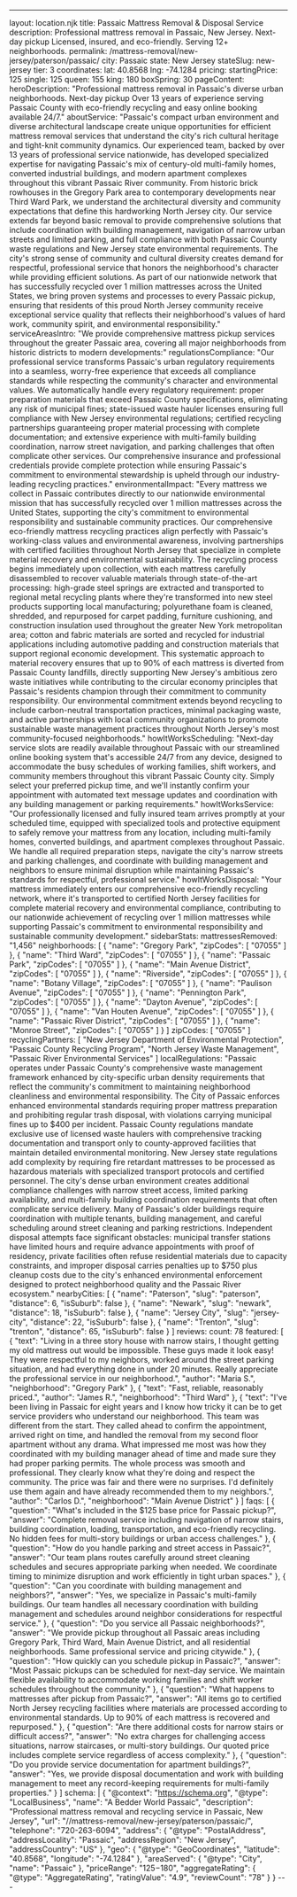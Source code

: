 ---
layout: location.njk
title: Passaic Mattress Removal & Disposal Service
description: Professional mattress removal in Passaic, New Jersey. Next-day pickup Licensed, insured, and eco-friendly. Serving 12+ neighborhoods.
permalink: /mattress-removal/new-jersey/paterson/passaic/
city: Passaic state: New Jersey stateSlug: new-jersey tier: 3 coordinates: lat: 40.8568 lng: -74.1284 pricing: startingPrice: 125 single: 125 queen: 155 king: 180 boxSpring: 30 pageContent: heroDescription: "Professional mattress removal in Passaic's diverse urban neighborhoods. Next-day pickup Over 13 years of experience serving Passaic County with eco-friendly recycling and easy online booking available 24/7." aboutService: "Passaic's compact urban environment and diverse architectural landscape create unique opportunities for efficient mattress removal services that understand the city's rich cultural heritage and tight-knit community dynamics. Our experienced team, backed by over 13 years of professional service nationwide, has developed specialized expertise for navigating Passaic's mix of century-old multi-family homes, converted industrial buildings, and modern apartment complexes throughout this vibrant Passaic River community. From historic brick rowhouses in the Gregory Park area to contemporary developments near Third Ward Park, we understand the architectural diversity and community expectations that define this hardworking North Jersey city. Our service extends far beyond basic removal to provide comprehensive solutions that include coordination with building management, navigation of narrow urban streets and limited parking, and full compliance with both Passaic County waste regulations and New Jersey state environmental requirements. The city's strong sense of community and cultural diversity creates demand for respectful, professional service that honors the neighborhood's character while providing efficient solutions. As part of our nationwide network that has successfully recycled over 1 million mattresses across the United States, we bring proven systems and processes to every Passaic pickup, ensuring that residents of this proud North Jersey community receive exceptional service quality that reflects their neighborhood's values of hard work, community spirit, and environmental responsibility." serviceAreasIntro: "We provide comprehensive mattress pickup services throughout the greater Passaic area, covering all major neighborhoods from historic districts to modern developments:" regulationsCompliance: "Our professional service transforms Passaic's urban regulatory requirements into a seamless, worry-free experience that exceeds all compliance standards while respecting the community's character and environmental values. We automatically handle every regulatory requirement: proper preparation materials that exceed Passaic County specifications, eliminating any risk of municipal fines; state-issued waste hauler licenses ensuring full compliance with New Jersey environmental regulations; certified recycling partnerships guaranteeing proper material processing with complete documentation; and extensive experience with multi-family building coordination, narrow street navigation, and parking challenges that often complicate other services. Our comprehensive insurance and professional credentials provide complete protection while ensuring Passaic's commitment to environmental stewardship is upheld through our industry-leading recycling practices." environmentalImpact: "Every mattress we collect in Passaic contributes directly to our nationwide environmental mission that has successfully recycled over 1 million mattresses across the United States, supporting the city's commitment to environmental responsibility and sustainable community practices. Our comprehensive eco-friendly mattress recycling practices align perfectly with Passaic's working-class values and environmental awareness, involving partnerships with certified facilities throughout North Jersey that specialize in complete material recovery and environmental sustainability. The recycling process begins immediately upon collection, with each mattress carefully disassembled to recover valuable materials through state-of-the-art processing: high-grade steel springs are extracted and transported to regional metal recycling plants where they're transformed into new steel products supporting local manufacturing; polyurethane foam is cleaned, shredded, and repurposed for carpet padding, furniture cushioning, and construction insulation used throughout the greater New York metropolitan area; cotton and fabric materials are sorted and recycled for industrial applications including automotive padding and construction materials that support regional economic development. This systematic approach to material recovery ensures that up to 90% of each mattress is diverted from Passaic County landfills, directly supporting New Jersey's ambitious zero waste initiatives while contributing to the circular economy principles that Passaic's residents champion through their commitment to community responsibility. Our environmental commitment extends beyond recycling to include carbon-neutral transportation practices, minimal packaging waste, and active partnerships with local community organizations to promote sustainable waste management practices throughout North Jersey's most community-focused neighborhoods." howItWorksScheduling: "Next-day service slots are readily available throughout Passaic with our streamlined online booking system that's accessible 24/7 from any device, designed to accommodate the busy schedules of working families, shift workers, and community members throughout this vibrant Passaic County city. Simply select your preferred pickup time, and we'll instantly confirm your appointment with automated text message updates and coordination with any building management or parking requirements." howItWorksService: "Our professionally licensed and fully insured team arrives promptly at your scheduled time, equipped with specialized tools and protective equipment to safely remove your mattress from any location, including multi-family homes, converted buildings, and apartment complexes throughout Passaic. We handle all required preparation steps, navigate the city's narrow streets and parking challenges, and coordinate with building management and neighbors to ensure minimal disruption while maintaining Passaic's standards for respectful, professional service." howItWorksDisposal: "Your mattress immediately enters our comprehensive eco-friendly recycling network, where it's transported to certified North Jersey facilities for complete material recovery and environmental compliance, contributing to our nationwide achievement of recycling over 1 million mattresses while supporting Passaic's commitment to environmental responsibility and sustainable community development." sidebarStats: mattressesRemoved: "1,456" neighborhoods: [ { "name": "Gregory Park", "zipCodes": [ "07055" ] }, { "name": "Third Ward", "zipCodes": [ "07055" ] }, { "name": "Passaic Park", "zipCodes": [ "07055" ] }, { "name": "Main Avenue District", "zipCodes": [ "07055" ] }, { "name": "Riverside", "zipCodes": [ "07055" ] }, { "name": "Botany Village", "zipCodes": [ "07055" ] }, { "name": "Paulison Avenue", "zipCodes": [ "07055" ] }, { "name": "Pennington Park", "zipCodes": [ "07055" ] }, { "name": "Dayton Avenue", "zipCodes": [ "07055" ] }, { "name": "Van Houten Avenue", "zipCodes": [ "07055" ] }, { "name": "Passaic River District", "zipCodes": [ "07055" ] }, { "name": "Monroe Street", "zipCodes": [ "07055" ] } ] zipCodes: [ "07055" ] recyclingPartners: [ "New Jersey Department of Environmental Protection", "Passaic County Recycling Program", "North Jersey Waste Management", "Passaic River Environmental Services" ] localRegulations: "Passaic operates under Passaic County's comprehensive waste management framework enhanced by city-specific urban density requirements that reflect the community's commitment to maintaining neighborhood cleanliness and environmental responsibility. The City of Passaic enforces enhanced environmental standards requiring proper mattress preparation and prohibiting regular trash disposal, with violations carrying municipal fines up to $400 per incident. Passaic County regulations mandate exclusive use of licensed waste haulers with comprehensive tracking documentation and transport only to county-approved facilities that maintain detailed environmental monitoring. New Jersey state regulations add complexity by requiring fire retardant mattresses to be processed as hazardous materials with specialized transport protocols and certified personnel. The city's dense urban environment creates additional compliance challenges with narrow street access, limited parking availability, and multi-family building coordination requirements that often complicate service delivery. Many of Passaic's older buildings require coordination with multiple tenants, building management, and careful scheduling around street cleaning and parking restrictions. Independent disposal attempts face significant obstacles: municipal transfer stations have limited hours and require advance appointments with proof of residency, private facilities often refuse residential materials due to capacity constraints, and improper disposal carries penalties up to $750 plus cleanup costs due to the city's enhanced environmental enforcement designed to protect neighborhood quality and the Passaic River ecosystem." nearbyCities: [ { "name": "Paterson", "slug": "paterson", "distance": 6, "isSuburb": false }, { "name": "Newark", "slug": "newark", "distance": 18, "isSuburb": false }, { "name": "Jersey City", "slug": "jersey-city", "distance": 22, "isSuburb": false }, { "name": "Trenton", "slug": "trenton", "distance": 65, "isSuburb": false } ] reviews: count: 78 featured: [ { "text": "Living in a three story house with narrow stairs, I thought getting my old mattress out would be impossible. These guys made it look easy! They were respectful to my neighbors, worked around the street parking situation, and had everything done in under 20 minutes. Really appreciate the professional service in our neighborhood.", "author": "Maria S.", "neighborhood": "Gregory Park" }, { "text": "Fast, reliable, reasonably priced.", "author": "James R.", "neighborhood": "Third Ward" }, { "text": "I've been living in Passaic for eight years and I know how tricky it can be to get service providers who understand our neighborhood. This team was different from the start. They called ahead to confirm the appointment, arrived right on time, and handled the removal from my second floor apartment without any drama. What impressed me most was how they coordinated with my building manager ahead of time and made sure they had proper parking permits. The whole process was smooth and professional. They clearly know what they're doing and respect the community. The price was fair and there were no surprises. I'd definitely use them again and have already recommended them to my neighbors.", "author": "Carlos D.", "neighborhood": "Main Avenue District" } ] faqs: [ { "question": "What's included in the $125 base price for Passaic pickup?", "answer": "Complete removal service including navigation of narrow stairs, building coordination, loading, transportation, and eco-friendly recycling. No hidden fees for multi-story buildings or urban access challenges." }, { "question": "How do you handle parking and street access in Passaic?", "answer": "Our team plans routes carefully around street cleaning schedules and secures appropriate parking when needed. We coordinate timing to minimize disruption and work efficiently in tight urban spaces." }, { "question": "Can you coordinate with building management and neighbors?", "answer": "Yes, we specialize in Passaic's multi-family buildings. Our team handles all necessary coordination with building management and schedules around neighbor considerations for respectful service." }, { "question": "Do you service all Passaic neighborhoods?", "answer": "We provide pickup throughout all Passaic areas including Gregory Park, Third Ward, Main Avenue District, and all residential neighborhoods. Same professional service and pricing citywide." }, { "question": "How quickly can you schedule pickup in Passaic?", "answer": "Most Passaic pickups can be scheduled for next-day service. We maintain flexible availability to accommodate working families and shift worker schedules throughout the community." }, { "question": "What happens to mattresses after pickup from Passaic?", "answer": "All items go to certified North Jersey recycling facilities where materials are processed according to environmental standards. Up to 90% of each mattress is recovered and repurposed." }, { "question": "Are there additional costs for narrow stairs or difficult access?", "answer": "No extra charges for challenging access situations, narrow staircases, or multi-story buildings. Our quoted price includes complete service regardless of access complexity." }, { "question": "Do you provide service documentation for apartment buildings?", "answer": "Yes, we provide disposal documentation and work with building management to meet any record-keeping requirements for multi-family properties." } ] schema: | { "@context": "https://schema.org", "@type": "LocalBusiness", "name": "A Bedder World Passaic", "description": "Professional mattress removal and recycling service in Passaic, New Jersey", "url": "//mattress-removal/new-jersey/paterson/passaic/", "telephone": "720-263-6094", "address": { "@type": "PostalAddress", "addressLocality": "Passaic", "addressRegion": "New Jersey", "addressCountry": "US" }, "geo": { "@type": "GeoCoordinates", "latitude": "40.8568", "longitude": "-74.1284" }, "areaServed": { "@type": "City", "name": "Passaic" }, "priceRange": "$125-$180", "aggregateRating": { "@type": "AggregateRating", "ratingValue": "4.9", "reviewCount": "78" } } ---